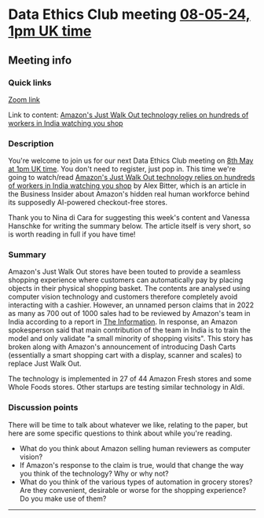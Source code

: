 # Data Ethics Club meeting [08-05-24, 1pm UK time][timedate]

<!-- 
TODO:
- [x] Change to a new branch (DD-MM-YY_meeting)
- [x] Copy this template to meetings/YEAR/DD-MM-YY_meeting.md (put in actual year + date)
- [x] Put in the Event time on: https://www.timeanddate.com/worldclock/fixedform.html and copy result to LINK-TO-TIMEDATE
- [ ] Change all ALL-CAPS placeholders in this form
- [ ] Update the hyperlinks at the bottom of the template
- [ ] Add link to the new file in meetings.md
- [ ] Update the next-meeting.md file
- [ ] Pull request!
- [ ] Create or edit the calendar invite to copy and paste this info over and send it/send an update.
- [ ] Maybe tweet it? #DataEthicsClub @jgiBristol

Repeat meeting link is currently: https://bristol-ac-uk.zoom.us/j/94475153265


Usual time 13:00-14:00
-->
## Meeting info

### Quick links

[Zoom link][zoom]

Link to content: [Amazon's Just Walk Out technology relies on hundreds of workers in India watching you shop][content]

### Description
You're welcome to join us for our next Data Ethics Club meeting on [8th May at 1pm UK time][timedate]. 
You don't need to register, just pop in. 
This time we're going to watch/read [Amazon's Just Walk Out technology relies on hundreds of workers in India watching you shop][content] by Alex Bitter, which is an article in the Business Insider about Amazon's hidden real human workforce behind its supposedly AI-powered checkout-free stores. 

Thank you to Nina di Cara for suggesting this week's content and Vanessa Hanschke for writing the summary below. The article itself is very short, so is worth reading in full if you have time!

### Summary

Amazon's Just Walk Out stores have been touted to provide a seamless shopping experience where customers can automatically pay by placing objects in their physical shopping basket. The contents are analysed using computer vision technology and customers therefore completely avoid interacting with a cashier. However, an unnamed person claims that in 2022 as many as 700 out of 1000 sales had to be reviewed by Amazon's team in India according to a report in [The Information](https://www.theinformation.com/articles/how-amazons-big-bet-on-just-walk-out-stumbled).  In response, an Amazon spokesperson said that main contribution of the team in India is to train the model and only validate "a small minority of shopping visits". This story has broken along with Amazon's announcement of introducing Dash Carts (essentially a smart shopping cart with a display, scanner and scales) to replace Just Walk Out.

The technology is implemented in 27 of 44 Amazon Fresh stores and some Whole Foods stores. Other startups are testing similar technology in Aldi.

### Discussion points

There will be time to talk about whatever we like, relating to the paper, but here are some specific questions to think about while you're reading.
- What do you think about Amazon selling human reviewers as computer vision?
- If Amazon's response to the claim is true, would that change the way you think of the technology? Why or why not?
- What do you think of the various types of automation in grocery stores? Are they convenient, desirable or worse for the shopping experience? Do you make use of them?


---

<!--

## Meeting notes

### Who came
Number of people:

### What did we think?
Notes here!
Shall we email the author? If so, who'll send the email?

-->

[timedate]: https://www.timeanddate.com/worldclock/fixedtime.html?msg=Data+Ethics+Club&iso=20240508T13&p1=299&ah=1
[content]: https://www.businessinsider.com/amazons-just-walk-out-actually-1-000-people-in-india-2024-4  
[zoom]: https://bristol-ac-uk.zoom.us/j/94475153265  
